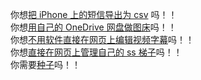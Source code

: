 你想[把 iPhone 上的短信导出为 csv](https://github.com/harrisoff/ios-message-export) 吗！！  
你想[用自己的 OneDrive 网盘做图床](https://github.com/harrisoff/onedrive)吗！！  
你想[不用软件直接在网页上编辑视频字幕](https://github.com/harrisoff/video-subtitle-editor)吗！！  
你想[直接在网页上管理自己的 ss 梯子](https://github.com/harrisoff/ssmanager)吗！！  
你需要[种子](https://github.com/harrisoff/ssmanager)吗！！

<!--
**harrisoff/harrisoff** is a ✨ _special_ ✨ repository because its `README.md` (this file) appears on your GitHub profile.

Here are some ideas to get you started:

- 🔭 I’m currently working on ...
- 🌱 I’m currently learning ...
- 👯 I’m looking to collaborate on ...
- 🤔 I’m looking for help with ...
- 💬 Ask me about ...
- 📫 How to reach me: ...
- 😄 Pronouns: ...
- ⚡ Fun fact: ...
-->
